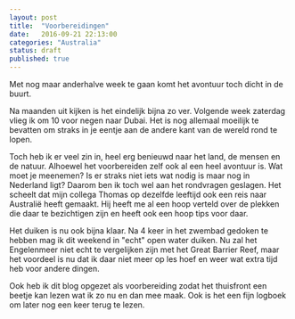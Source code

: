 ```yaml
---
layout: post
title:  "Voorbereidingen"
date:   2016-09-21 22:13:00
categories: "Australia"
status: draft
published: true
---
```

Met nog maar anderhalve week te gaan komt het avontuur toch dicht in de buurt.

<!--more-->
Na maanden uit kijken is het eindelijk bijna zo ver. Volgende week zaterdag vlieg ik om 10 voor negen naar Dubai. Het is nog allemaal moeilijk te bevatten om straks in je eentje aan de andere kant van de wereld rond te lopen.

Toch heb ik er veel zin in, heel erg benieuwd naar het land, de mensen en de natuur. Alhoewel het voorbereiden zelf ook al een heel avontuur is.
Wat moet je meenemen? Is er straks niet iets wat nodig is maar nog in Nederland ligt? Daarom ben ik toch wel aan het rondvragen geslagen.
Het scheelt dat mijn collega Thomas op dezelfde leeftijd ook een reis naar Australië heeft gemaakt. Hij heeft me al een hoop verteld over de plekken die daar te bezichtigen zijn en heeft ook een hoop tips voor daar.

Het duiken is nu ook bijna klaar. Na 4 keer in het zwembad gedoken te hebben mag ik dit weekend in "echt" open water duiken. Nu zal het Engelenmeer niet echt te vergelijken zijn met het Great Barrier Reef, maar het voordeel is nu dat ik daar niet meer op les hoef en weer wat extra tijd heb voor andere dingen.

Ook heb ik dit blog opgezet als voorbereiding zodat het thuisfront een beetje kan lezen wat ik zo nu en dan mee maak. Ook is het een fijn logboek om later nog een keer terug te lezen.


